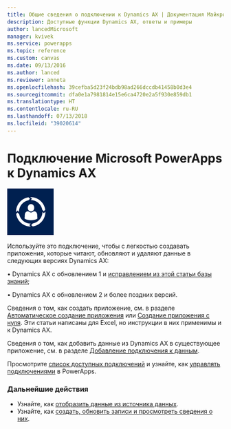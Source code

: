 ```yaml
---
title: Общие сведения о подключении к Dynamics AX | Документация Майкрософт
description: Доступные функции Dynamics AX, ответы и примеры
author: lancedMicrosoft
manager: kvivek
ms.service: powerapps
ms.topic: reference
ms.custom: canvas
ms.date: 09/13/2016
ms.author: lanced
ms.reviewer: anneta
ms.openlocfilehash: 39cefba5d23f24bdb98ad266dccdb41458b0d3e4
ms.sourcegitcommit: dfa0e1a7981814e15e6ca4720e2a5f930e859db1
ms.translationtype: HT
ms.contentlocale: ru-RU
ms.lasthandoff: 07/13/2018
ms.locfileid: "39020614"
---
```

# <a name="connect-from-microsoft-powerapps-to-dynamics-ax"></a>Подключение Microsoft PowerApps к Dynamics AX
![Dynamics AX Online](./media/connection-dynamicsax/dynamics-ax.png)

Используйте это подключение, чтобы с легкостью создавать приложения, которые читают, обновляют и удаляют данные в следующих версиях Dynamics AX:

•    Dynamics AX с обновлением 1 и [исправлением из этой статьи базы знаний](https://fix.lcs.dynamics.com/Issue/Resolved?kb=3175021&bugId=3762232&qc=75f75fb7cb5de685683dafada9bdc618a7674bc4e299935b567a28ac02489b5c);

•    Dynamics AX с обновлением 2 и более поздних версий.

Сведения о том, как создать приложение, см. в разделе [Автоматическое создание приложения](../get-started-create-from-data.md) или [Создание приложения с нуля](../get-started-create-from-blank.md). Эти статьи написаны для Excel, но инструкции в них применимы и к Dynamics AX.

Сведения о том, как добавить данные из Dynamics AX в существующее приложение, см. в разделе [Добавление подключения к данным](../add-data-connection.md).

Просмотрите [список доступных подключений](../connections-list.md) и узнайте, как [управлять подключениями](../add-manage-connections.md) в PowerApps.

### <a name="next-steps"></a>Дальнейшие действия
* Узнайте, как [отобразить данные из источника данных](../add-gallery.md).
* Узнайте, как [создать, обновить записи и просмотреть сведения о них](../add-form.md).

